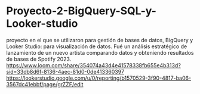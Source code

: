 # Proyecto-2-BigQuery-SQL-y-Looker-studio
proyecto en el que se utilizaron para gestión de bases de datos, BigQuery y Looker Studio: para visualización de datos. Fué un análisis estratégico de lanzamiento de un nuevo artista comparando datos y obteniendo resultados de bases de Spotify 2023.
https://www.loom.com/share/354074a43d4e41578338fb655e4b313d?sid=33db8d6f-8136-4aec-81d0-0de413360397
https://lookerstudio.google.com/u/0/reporting/b1570529-3f90-4817-ba06-3567dc41ebbf/page/grZZF/edit
